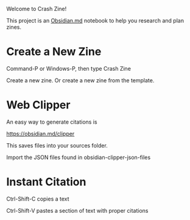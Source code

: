 Welcome to Crash Zine!

This project is an [Obsidian.md](https://obsidian.md) notebook to help you research and plan zines. 
# Create a New Zine

Command-P or Windows-P, then type Crash Zine

Create a new zine. Or create a new zine from the template.
# Web Clipper

An easy way to generate citations is

https://obsidian.md/clipper

This saves files into your sources folder. 

Import the JSON files found in obsidian-clipper-json-files

# Instant Citation

Ctrl-Shift-C copies a text

Ctrl-Shift-V pastes a section of text with proper citations


